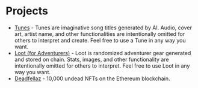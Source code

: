 # Projects
- [Tunes](https://tunesproject.org/) - Tunes are imaginative song titles generated by AI. Audio, cover art, artist name, and other functionalities are intentionally omitted for others to interpret and create. Feel free to use a Tune in any way you want.
- [Loot (for Adventurers)]() - Loot is randomized adventurer gear generated and stored on chain. Stats, images, and other functionality are intentionally omitted for others to interpret. Feel free to use Loot in any way you want.
- [Deadfellaz](https://www.deadfellaz.io/) - 10,000 undead NFTs on the Ethereum blockchain.
